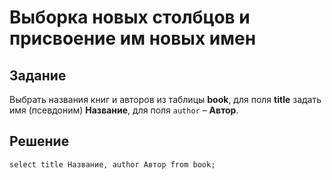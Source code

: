# Выборка новых столбцов и присвоение им новых имен

## Задание

Выбрать названия книг и авторов из таблицы **book**, для поля **title** задать имя (псевдоним) **Название**, для поля `author` – **Автор**.

## Решение

```
select title Название, author Автор from book;
```
